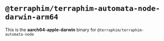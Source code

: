 # `@terraphim/terraphim-automata-node-darwin-arm64`

This is the **aarch64-apple-darwin** binary for `@terraphim/terraphim-automata-node`
